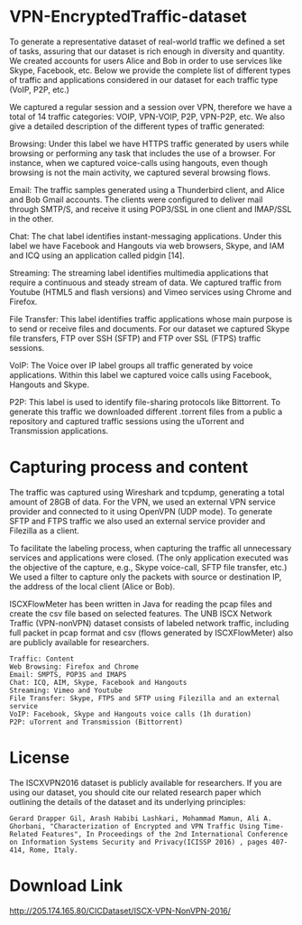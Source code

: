 # VPN-EncryptedTraffic-dataset
To generate a representative dataset of real-world traffic we defined a set of tasks, assuring that our dataset is rich enough in diversity and quantity. We created accounts for users Alice and Bob in order to use services like Skype, Facebook, etc. Below we provide the complete list of different types of traffic and applications considered in our dataset for each traffic type (VoIP, P2P, etc.)

We captured a regular session and a session over VPN, therefore we have a total of 14 traffic categories: VOIP, VPN-VOIP, P2P, VPN-P2P, etc. We also give a detailed description of the different types of traffic generated:

Browsing: Under this label we have HTTPS traffic generated by users while browsing or performing any task that includes the use of a browser. For instance, when we captured voice-calls using hangouts, even though browsing is not the main activity, we captured several browsing flows.

Email: The traffic samples generated using a Thunderbird client, and Alice and Bob Gmail accounts. The clients were configured to deliver mail through SMTP/S, and receive it using POP3/SSL in one client and IMAP/SSL in the other.

Chat: The chat label identifies instant-messaging applications. Under this label we have Facebook and Hangouts via web browsers, Skype, and IAM and ICQ using an application called pidgin [14].

Streaming: The streaming label identifies multimedia applications that require a continuous and steady stream of data. We captured traffic from Youtube (HTML5 and flash versions) and Vimeo services using Chrome and Firefox.

File Transfer: This label identifies traffic applications whose main purpose is to send or receive files and documents. For our dataset we captured Skype file transfers, FTP over SSH (SFTP) and FTP over SSL (FTPS) traffic sessions.

VoIP: The Voice over IP label groups all traffic generated by voice applications. Within this label we captured voice calls using Facebook, Hangouts and Skype.

P2P: This label is used to identify file-sharing protocols like Bittorrent. To generate this traffic we downloaded different .torrent files from a public a repository and captured traffic sessions using the uTorrent and Transmission applications.

# Capturing process and content
The traffic was captured using Wireshark and tcpdump, generating a total amount of 28GB of data. For the VPN, we used an external VPN service provider and connected to it using OpenVPN (UDP mode). To generate SFTP and FTPS traffic we also used an external service provider and Filezilla as a client.

To facilitate the labeling process, when capturing the traffic all unnecessary services and applications were closed. (The only application executed was the objective of the capture, e.g., Skype voice-call, SFTP file transfer, etc.) We used a filter to capture only the packets with source or destination IP, the address of the local client (Alice or Bob).

ISCXFlowMeter has been written in Java for reading the pcap files and create the csv file based on selected features. The UNB ISCX Network Traffic (VPN-nonVPN) dataset consists of labeled network traffic, including full packet in pcap format and csv (flows generated by ISCXFlowMeter) also are publicly available for researchers.


    Traffic: Content
    Web Browsing: Firefox and Chrome
    Email: SMPTS, POP3S and IMAPS
    Chat: ICQ, AIM, Skype, Facebook and Hangouts
    Streaming: Vimeo and Youtube
    File Transfer: Skype, FTPS and SFTP using Filezilla and an external service
    VoIP: Facebook, Skype and Hangouts voice calls (1h duration)
    P2P: uTorrent and Transmission (Bittorrent)

# License

The ISCXVPN2016 dataset is publicly available for researchers. If you are using our dataset, you should cite our related research paper which outlining the details of the dataset and its underlying principles:

    Gerard Drapper Gil, Arash Habibi Lashkari, Mohammad Mamun, Ali A. Ghorbani, "Characterization of Encrypted and VPN Traffic Using Time-Related Features", In Proceedings of the 2nd International Conference on Information Systems Security and Privacy(ICISSP 2016) , pages 407-414, Rome, Italy.
    
# Download Link
http://205.174.165.80/CICDataset/ISCX-VPN-NonVPN-2016/
